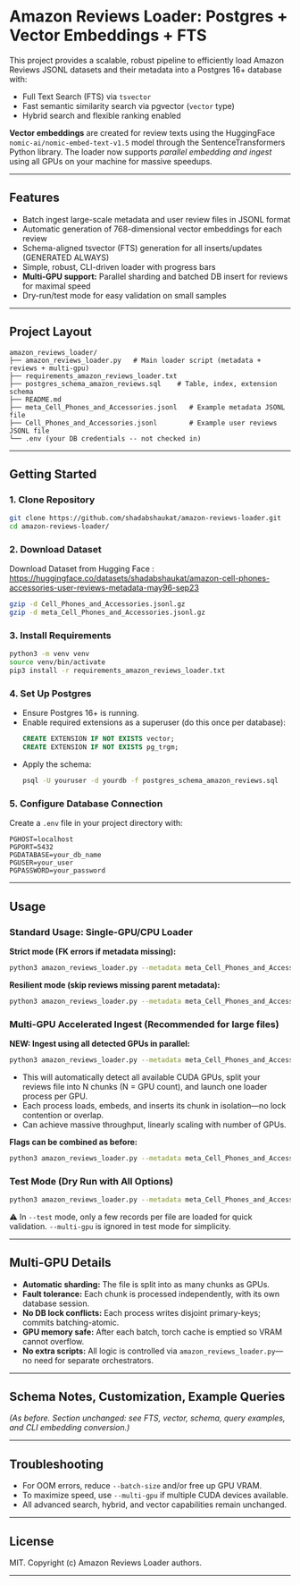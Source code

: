 # Amazon Reviews Loader: Postgres + Vector Embeddings + FTS

This project provides a scalable, robust pipeline to efficiently load Amazon Reviews JSONL datasets and their metadata into a Postgres 16+ database with:
- Full Text Search (FTS) via `tsvector`
- Fast semantic similarity search via pgvector (`vector` type)
- Hybrid search and flexible ranking enabled

**Vector embeddings** are created for review texts using the HuggingFace `nomic-ai/nomic-embed-text-v1.5` model through the SentenceTransformers Python library. The loader now supports *parallel embedding and ingest* using all GPUs on your machine for massive speedups.

---

## Features

- Batch ingest large-scale metadata and user review files in JSONL format
- Automatic generation of 768-dimensional vector embeddings for each review
- Schema-aligned tsvector (FTS) generation for all inserts/updates (GENERATED ALWAYS)
- Simple, robust, CLI-driven loader with progress bars
- **Multi-GPU support:** Parallel sharding and batched DB insert for reviews for maximal speed
- Dry-run/test mode for easy validation on small samples

---

## Project Layout

```
amazon_reviews_loader/
├── amazon_reviews_loader.py   # Main loader script (metadata + reviews + multi-gpu)
├── requirements_amazon_reviews_loader.txt
├── postgres_schema_amazon_reviews.sql    # Table, index, extension schema
├── README.md
├── meta_Cell_Phones_and_Accessories.jsonl   # Example metadata JSONL file
├── Cell_Phones_and_Accessories.jsonl        # Example user reviews JSONL file
└── .env (your DB credentials -- not checked in)
```

---

## Getting Started

### 1. Clone Repository

```bash
git clone https://github.com/shadabshaukat/amazon-reviews-loader.git
cd amazon-reviews-loader/
```

### 2. Download Dataset

Download Dataset from Hugging Face : https://huggingface.co/datasets/shadabshaukat/amazon-cell-phones-accessories-user-reviews-metadata-may96-sep23

```bash
gzip -d Cell_Phones_and_Accessories.jsonl.gz
gzip -d meta_Cell_Phones_and_Accessories.jsonl.gz
```

### 3. Install Requirements

```bash
python3 -m venv venv
source venv/bin/activate
pip3 install -r requirements_amazon_reviews_loader.txt
```

### 4. Set Up Postgres

- Ensure Postgres 16+ is running.
- Enable required extensions as a superuser (do this once per database):
  ```sql
  CREATE EXTENSION IF NOT EXISTS vector;
  CREATE EXTENSION IF NOT EXISTS pg_trgm;
  ```
- Apply the schema:
  ```bash
  psql -U youruser -d yourdb -f postgres_schema_amazon_reviews.sql
  ```

### 5. Configure Database Connection

Create a `.env` file in your project directory with:
```env
PGHOST=localhost
PGPORT=5432
PGDATABASE=your_db_name
PGUSER=your_user
PGPASSWORD=your_password
```

---

## Usage

### Standard Usage: Single-GPU/CPU Loader

**Strict mode (FK errors if metadata missing):**
```bash
python3 amazon_reviews_loader.py --metadata meta_Cell_Phones_and_Accessories.jsonl --reviews Cell_Phones_and_Accessories.jsonl
```

**Resilient mode (skip reviews missing parent metadata):**
```bash
python3 amazon_reviews_loader.py --metadata meta_Cell_Phones_and_Accessories.jsonl --reviews Cell_Phones_and_Accessories.jsonl --skip-missing-metadata
```

### Multi-GPU Accelerated Ingest (Recommended for large files)

**NEW: Ingest using all detected GPUs in parallel:**

```bash
python3 amazon_reviews_loader.py --metadata meta_Cell_Phones_and_Accessories.jsonl --reviews Cell_Phones_and_Accessories.jsonl --multi-gpu
```

- This will automatically detect all available CUDA GPUs, split your reviews file into N chunks (N = GPU count), and launch one loader process per GPU.
- Each process loads, embeds, and inserts its chunk in isolation—no lock contention or overlap.
- Can achieve massive throughput, linearly scaling with number of GPUs.

**Flags can be combined as before:**
```bash
python3 amazon_reviews_loader.py --metadata meta_Cell_Phones_and_Accessories.jsonl --reviews Cell_Phones_and_Accessories.jsonl --multi-gpu --skip-missing-metadata
```

### Test Mode (Dry Run with All Options)

```bash
python3 amazon_reviews_loader.py --metadata meta_Cell_Phones_and_Accessories.jsonl --reviews Cell_Phones_and_Accessories.jsonl --skip-missing-metadata --test
```

⚠️ In `--test` mode, only a few records per file are loaded for quick validation. `--multi-gpu` is ignored in test mode for simplicity.

---

## Multi-GPU Details

- **Automatic sharding:** The file is split into as many chunks as GPUs.
- **Fault tolerance:** Each chunk is processed independently, with its own database session.
- **No DB lock conflicts:** Each process writes disjoint primary-keys; commits batching-atomic.
- **GPU memory safe:** After each batch, torch cache is emptied so VRAM cannot overflow.
- **No extra scripts:** All logic is controlled via `amazon_reviews_loader.py`—no need for separate orchestrators.

---

## Schema Notes, Customization, Example Queries

*(As before. Section unchanged: see FTS, vector, schema, query examples, and CLI embedding conversion.)*

---

## Troubleshooting

- For OOM errors, reduce `--batch-size` and/or free up GPU VRAM.
- To maximize speed, use `--multi-gpu` if multiple CUDA devices available.
- All advanced search, hybrid, and vector capabilities remain unchanged.

---

## License

MIT. Copyright (c) Amazon Reviews Loader authors.

---

